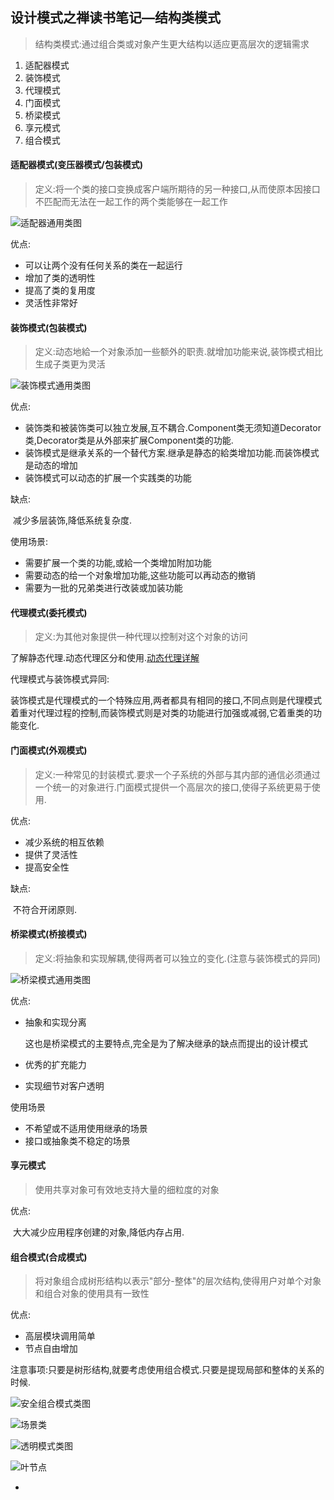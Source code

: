 ## 设计模式之禅读书笔记—结构类模式

> 结构类模式:通过组合类或对象产生更大结构以适应更高层次的逻辑需求

1. 适配器模式
2. 装饰模式
3. 代理模式
4. 门面模式
5. 桥梁模式
6. 享元模式
7. 组合模式

#### 适配器模式(变压器模式/包装模式)

> 定义:将一个类的接口变换成客户端所期待的另一种接口,从而使原本因接口不匹配而无法在一起工作的两个类能够在一起工作

![适配器通用类图](https://i.loli.net/2018/07/24/5b56def60ea91.png)

优点:

- 可以让两个没有任何关系的类在一起运行
- 增加了类的透明性
- 提高了类的复用度
- 灵活性非常好

#### 装饰模式(包装模式)

> 定义:动态地給一个对象添加一些额外的职责.就增加功能来说,装饰模式相比生成子类更为灵活

![装饰模式通用类图](https://i.loli.net/2018/07/24/5b56e2a703b60.png)

优点:

- 装饰类和被装饰类可以独立发展,互不耦合.Component类无须知道Decorator类,Decorator类是从外部来扩展Component类的功能.
- 装饰模式是继承关系的一个替代方案.继承是静态的給类增加功能.而装饰模式是动态的增加
- 装饰模式可以动态的扩展一个实践类的功能

缺点:

​	减少多层装饰,降低系统复杂度.

使用场景:

- 需要扩展一个类的功能,或給一个类增加附加功能
- 需要动态的给一个对象增加功能,这些功能可以再动态的撤销
- 需要为一批的兄弟类进行改装或加装功能

#### 代理模式(委托模式)

> 定义:为其他对象提供一种代理以控制对这个对象的访问

了解静态代理.动态代理区分和使用.[动态代理详解](https://www.cnblogs.com/fengmingyue/p/6092151.html)

代理模式与装饰模式异同:

​	装饰模式是代理模式的一个特殊应用,两者都具有相同的接口,不同点则是代理模式着重对代理过程的控制,而装饰模式则是对类的功能进行加强或减弱,它着重类的功能变化.

#### 门面模式(外观模式)

> 定义:一种常见的封装模式.要求一个子系统的外部与其内部的通信必须通过一个统一的对象进行.门面模式提供一个高层次的接口,使得子系统更易于使用.

优点:

- 减少系统的相互依赖
- 提供了灵活性
- 提高安全性

缺点:

​	不符合开闭原则.

#### 桥梁模式(桥接模式)

> 定义:将抽象和实现解耦,使得两者可以独立的变化.(注意与装饰模式的异同)

![桥梁模式通用类图](https://i.loli.net/2018/07/24/5b56def625edc.png)

优点:

- 抽象和实现分离

  这也是桥梁模式的主要特点,完全是为了解决继承的缺点而提出的设计模式

- 优秀的扩充能力

- 实现细节对客户透明

使用场景

- 不希望或不适用使用继承的场景
- 接口或抽象类不稳定的场景

#### 享元模式

> 使用共享对象可有效地支持大量的细粒度的对象

优点:

​	大大减少应用程序创建的对象,降低内存占用.

#### 组合模式(合成模式)

> 将对象组合成树形结构以表示"部分-整体"的层次结构,使得用户对单个对象和组合对象的使用具有一致性

优点:

- 高层模块调用简单
- 节点自由增加

注意事项:只要是树形结构,就要考虑使用组合模式.只要是提现局部和整体的关系的时候.

![安全组合模式类图](https://i.loli.net/2018/07/24/5b56def617ab0.png)

![场景类](https://i.loli.net/2018/07/24/5b56def60ab42.png)

![透明模式类图](https://i.loli.net/2018/07/24/5b56def625e4e.png)

![叶节点](https://i.loli.net/2018/07/24/5b56def60ef6a.png)







- 